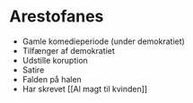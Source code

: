 # Arestofanes
- Gamle komedieperiode (under demokratiet)
- Tilfænger af demokratiet
- Udstille koruption
- Satire
- Falden på halen
- Har skrevet [[Al magt til kvinden]]